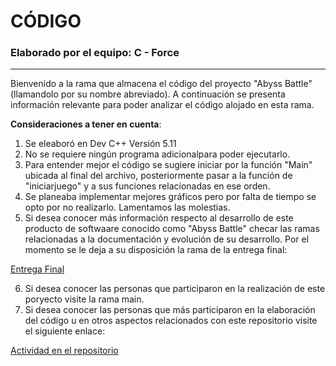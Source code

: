 # CÓDIGO
### Elaborado por el equipo: C - Force
---
Bienvenido a la rama que almacena el código del proyecto "Abyss Battle" (llamandolo por su nombre abreviado). A continuación se presenta información relevante para poder analizar el código alojado en esta rama.

**Consideraciones a tener en cuenta**:
1. Se eleaboró en Dev C++ Versión 5.11
2. No se requiere ningún programa adicionalpara poder ejecutarlo.
3. Para entender mejor el código se sugiere iniciar por la función "Main" ubicada al final del archivo, posteriormente pasar a la función de "iniciarjuego" y a sus funciones relacionadas en ese orden.
4. Se planeaba implementar mejores gráficos pero por falta de tiempo se opto por no realizarlo. Lamentamos las molestias.
5. Si desea conocer más información respecto al desarrollo de este producto de softwaare conocido como "Abyss Battle" checar las ramas relacionadas a la documentación y evolución de su desarrollo. Por el momento se le deja a su disposición la rama de la entrega final:

[Entrega Final](https://github.com/JarethJaziel/Abyss_Battle/tree/TerceraEntrega)

6. Si desea conocer las personas que participaron en la realización de este poryecto visite la rama main.
7. Si desea conocer las personas que más participaron en la elaboración del código u en otros aspectos relacionados con este repositorio visite el siguiente enlace: 
   
[Actividad en el repositorio](https://github.com/JarethJaziel/Abyss_Battle/pulse)

